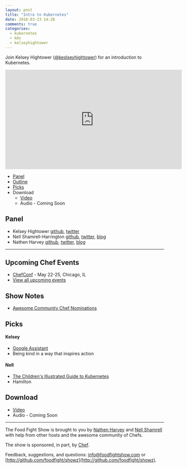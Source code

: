 ```yaml
---
layout: post
title: "Intro to Kubernetes"
date: 2018-03-23 14:28
comments: true
categories:
  - kubernetes
  - k8s
  - kelseyhightower
---
```


Join Kelsey Hightower ([@keslseyhightower](https://twitter.com/kelseyhightower)) for an introduction to Kubernetes.

<iframe width="560" height="315" src="https://www.youtube.com/embed/C4weDu-RBLI" frameborder="0" gesture="media" allow="encrypted-media" allowfullscreen></iframe>

* [Panel](/2018/03/intor-to-kubernetes.html#panel)
* [Outline](/2018/03/intor-to-kubernetes.html#outline)
* [Picks](/2018/03/intor-to-kubernetes.html#picks)
* Download
  * [Video](https://www.youtube.com/watch?v=C4weDu-RBLI)
  * Audio - Coming Soon

Panel<a name="panel"></a>
-----

* Kelsey Hightower [github](https://github.com/kelseyhightower), [twitter](https://twitter.com/kelseyhightower)
* Nell Shamrell-Harrington [github](https://github.com/nellshamrell), [twitter](https://twitter.com/nellshamrell), [blog](http://nellshamrell.com/)
* Nathen Harvey [github](http://github.com/nathenharvey), [twitter](http://twitter.com/nathenharvey), [blog](http://nathenharvey.com)


-------

## Upcoming Chef Events

* [ChefConf](https://chefconf.chef.io/) - May 22-25, Chicago, IL
* [View all upcoming events](https://events.chef.io/)


## Show Notes

* [Awesome Community Chef Nominations](https://blog.chef.io/2018/03/23/awesome-community-chef-nominations-2018/)

Picks<a name="picks"></a>
-----
#### Kelsey

* [Google Assistant](https://assistant.google.com/)
* Being kind in a way that inspires action

#### Nell

* [The Children's Illustrated Guide to Kubernetes](https://deis.com/blog/2016/kubernetes-illustrated-guide/)
* Hamilton

Download
--------
* [Video](https://www.youtube.com/watch?v=C4weDu-RBLI)
* Audio - Coming Soon

<hr />

The Food Fight Show is brought to you by [Nathen Harvey](https://twitter.com/nathenharvey) and [Nell Shamrell](https://twitter.com/nellshamrell) with help from other hosts and the awesome community of Chefs.

The show is sponsored, in part, by [Chef](http://www.chef.io).

Feedback, suggestions, and questions:  [info@foodfightshow.com](mailto:info@foodfightshow.com) or  [http://github.com/foodfight/showz](http://github.com/foodfight/showz).

